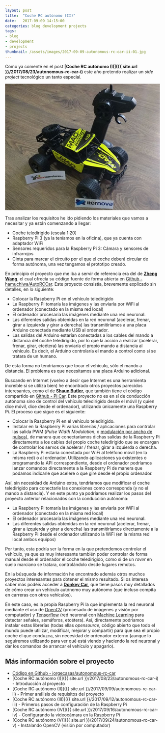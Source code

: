 ```yaml
---
layout: post
title:  "Coche RC autónomo (II)"
date:   2017-09-09 14:15:00
categories: blog development projects
tags:
- blog
- development
- projects
thumbnail: /assets/images/2017-09-09-autonomous-rc-car-ii-01.jpg
---
```


Como ya comenté en el post **[Coche RC autónomo (I)]({{ site.url }}/2017/08/23/autonomous-rc-car-i)** este año pretendo realizar un _side project_ tecnológico un tanto especial. 

![Autonomous RC Car](/assets/images/2017-09-09-autonomous-rc-car-ii-01.jpg)

Tras analizar los requisitos he ido pidiendo los materiales que vamos a necesitar y ya están comenzando a llegar:

* Coche teledirigido (escala 1:20)
* Raspberry Pi 3 (ya la teníamos en la oficina), que ya cuenta con adaptador WiFi
* Sensores requeridos para la Raspberry Pi 3: Cámara y sensores de infrarrojos
* Cinta para marcar el circuito por el que el coche deberá circular de forma autónoma, una vez tengamos el prototipo creado.

En principio el proyecto que me iba a servir de referencia era del de **[Zheng Wang](https://zhengludwig.wordpress.com/projects/self-driving-rc-car/)**, el cual ofrecía su código fuente de forma abierta en [Github - hamuchiwa/AutoRCCar](https://github.com/hamuchiwa/AutoRCCar). Este proyecto consistía, brevemente explicado sin detalles, en lo siguiente:

* Colocar la Raspberry Pi en el vehículo teledirigido
* La Raspberry Pi tomaría las imágenes y las enviaría por WiFi al ordenador (conectado en la misma red local)
* El ordenador procesaría las imágenes mediante una red neuronal. 
* Las diferentes salidas obtenidas en la red neuronal (acelerar, frenar, girar a izquierda y girar a derecha) las transmitiríamos a una placa Arduino conectada mediante USB al ordenador.
* Las salidas del Arduino estarían conectadas a los cables del mando a distancia del coche teledirigido, por lo que la acción a realizar (acelerar, frenar, girar, etcétera) las enviaría el propio mando a distancia al vehículo. Es decir, el Arduino controlaría el mando a control como si se tratara de un humano.

De esta forma no tendríamos que tocar el vehículo, sólo el mando a distancia. El problema es que necesitamos una placa Arduino adicional.

Buscando en Internet (vuelvo a decir que Internet es una herramienta increíble si se utiliza bien) he encontrado otros proyectos parecidos interesantes, como el de **[Shaun Butler](https://github.com/shaunuk)**, que también tiene el código compartido en [Github - Pi Car](https://github.com/shaunuk/picar). Este proyecto no es en sí de conducción autónoma sino de control del vehículo teledirigido desde el móvil (y quien dice móvil, dice desde el ordenador), utilizando únicamente una Raspberry Pi. El proceso que sigue es el siguiente:

* Colocar la Raspberry Pi en el vehículo teledirigido. 
* Instalar en la Raspberry Pi varias librerías / aplicaciones para controlar las salida PWM (_Pulse Width Modulation_, o [modulación por ancho de pulsos](https://es.wikipedia.org/wiki/Modulaci%C3%B3n_por_ancho_de_pulsos)), de manera que conectaríamos dichas salidas de la Raspberry Pi directamente a los cables del propio coche teledirigido que se encargan de controlar los servos de acelerar / frenar, girar a izquierda o derecha.
* La Raspberry Pi estaría conectada por WiFi al teléfono móvil (en la misma red) o al ordenador. Utilizando aplicaciones ya existentes o programando la API correspondiente, desde el ordenador podríamos lanzar comandos directamente a la Raspberry Pi de manera que podamos indicarle que acelere o que gire desde el propio ordenador.

Así, sin necesidad de Arduino extra, tendríamos que modificar el coche teledirigido para conectarle las conexiones como corresponda (y no el mando a distancia). Y en este punto ya podríamos realizar los pasos del proyecto anterior relacionados con la conducción autónoma:

* La Raspberry Pi tomaría las imágenes y las enviaría por WiFi al ordenador (conectado en la misma red local)
* El ordenador procesaría las imágenes mediante una red neuronal. 
* Las diferentes salidas obtenidas en la red neuronal (acelerar, frenar, girar a izquierda y girar a derecha) las transmitiríamos directamente a la Raspberry Pi desde el ordenador utilizando la WiFi (en la misma red local ambos equipos)

Por tanto, esta podría ser la forma en la que pretendemos controlar el vehículo, ya que es muy interesante también poder controlar de forma manual desde el ordenador el coche teledirigido, como si de un _rover_ en suelo marciano se tratara, controlándolo desde lugares remotos.

En la búsqueda de información he encontrado además otros muchos proyectos interesantes para obtener el mismo resultado. Si os interesa saber más podéis acceder a **[Donkey Car](http://www.donkeycar.com/)**, que tiene pasos muy detallados de cómo crear un vehículo autónomo muy autónomo (que incluso compita en carreras con otros vehículos). 

En este caso, es la propia Raspberry Pi la que implementa la red neuronal mediante el uso de [OpenCV](http://opencv.org/) (procesado de imágenes y visión por computador) y [Tensorflow](https://www.tensorflow.org/) (red neuronal con [Machine Learning](https://en.wikipedia.org/wiki/Machine_learning) para detectar señales, semáforos, etcétera). Así, directamente podríamos instalar estas librerías (todas ellas _opensource_, código abierto que todo el mundo puede utilizar, modificar, mejorar y compartir) para que sea el propio coche el que conduzca, sin necesidad de ordenador externo (aunque lo seguiremos utilizando para ver qué está viendo y haciendo la red neuronal y dar los comandos de arrancar el vehículo y apagarlo).


## Más información sobre el proyecto

* [Código en Github - jorgecasas/autonomous-rc-car](https://github.com/jorgecasas/autonomous-rc-car)
* [Coche RC autónomo (I)]({{ site.url }}/2017/08/23/autonomous-rc-car-i) - Introducción al proyecto
* [Coche RC autónomo (II)]({{ site.url }}/2017/09/09/autonomous-rc-car-ii) - Primer análisis de requisitos del proyecto
* [Coche RC autónomo (III)]({{ site.url }}/2017/09/12/autonomous-rc-car-iii) - Primeros pasos de configuración de la Raspberry Pi
* [Coche RC autónomo (IV)]({{ site.url }}/2017/09/16/autonomous-rc-car-iv) - Configurando la videocámara en la Raspberry Pi
* [Coche RC autónomo (V)]({{ site.url }}/2017/09/24/autonomous-rc-car-v) - Instalando OpenCV (visión por computador)

